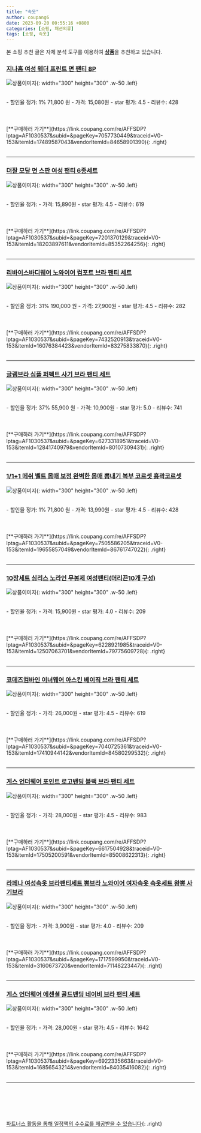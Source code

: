 ```yaml
---
title: "속옷"
author: coupang6
date: 2023-09-20 00:55:16 +0800
categories: [쇼핑, 패션의류]
tags: [쇼핑, 속옷]
---
```


본 쇼핑 추천 글은 자체 분석 도구를 이용하여 [**상품**](https://link.coupang.com/a/bao1ui)을 추천하고 있습니다.

### [지나홈 여성 웨더 프린트 면 팬티 8P](https://link.coupang.com/re/AFFSDP?lptag=AF1030537&subid=&pageKey=7057730449&traceid=V0-153&itemId=17489587043&vendorItemId=84658901390)

![상품이미지](https://thumbnail8.coupangcdn.com/thumbnails/remote/230x230ex/image/vendor_inventory/8eb2/78dcb4b5cfe63f7bd9f1046f388872d9fe7f2da8b738e18054948230fda4.jpg){: width="300" height="300" .w-50 .left}


<br>
- 할인율 정가: 1%  71,800   원
- 가격: 15,080원
- star 평가: 4.5
- 리뷰수: 428
<br>
<br>
<br>
<br>
[**구매하러 가기**](https://link.coupang.com/re/AFFSDP?lptag=AF1030537&subid=&pageKey=7057730449&traceid=V0-153&itemId=17489587043&vendorItemId=84658901390){: .right}
<br>
<br>

---

### [더잘 모달 면 스판 여성 팬티 6종세트](https://link.coupang.com/re/AFFSDP?lptag=AF1030537&subid=&pageKey=7201370129&traceid=V0-153&itemId=18203897611&vendorItemId=85352264256)

![상품이미지](https://thumbnail6.coupangcdn.com/thumbnails/remote/230x230ex/image/vendor_inventory/923a/a30079ecb2c7090141de0afe399fc3eb5734db4185d43da79a6475270fcf.jpg){: width="300" height="300" .w-50 .left}


<br>
- 할인율 정가: 
- 가격: 15,890원
- star 평가: 4.5
- 리뷰수: 619
<br>
<br>
<br>
<br>
[**구매하러 가기**](https://link.coupang.com/re/AFFSDP?lptag=AF1030537&subid=&pageKey=7201370129&traceid=V0-153&itemId=18203897611&vendorItemId=85352264256){: .right}
<br>
<br>

---

### [리바이스바디웨어 노와이어 컴포트 브라 팬티 세트](https://link.coupang.com/re/AFFSDP?lptag=AF1030537&subid=&pageKey=7432520913&traceid=V0-153&itemId=16076384423&vendorItemId=83275833870)

![상품이미지](https://thumbnail8.coupangcdn.com/thumbnails/remote/230x230ex/image/rs_quotation_api/hsorh0vd/6926139c3de746658aa45ed6a3162509.jpg){: width="300" height="300" .w-50 .left}


<br>
- 할인율 정가: 31%  190,000   원
- 가격: 27,900원
- star 평가: 4.5
- 리뷰수: 282
<br>
<br>
<br>
<br>
[**구매하러 가기**](https://link.coupang.com/re/AFFSDP?lptag=AF1030537&subid=&pageKey=7432520913&traceid=V0-153&itemId=16076384423&vendorItemId=83275833870){: .right}
<br>
<br>

---

### [글램브라 심플 퍼펙트 사기 브라 팬티 세트](https://link.coupang.com/re/AFFSDP?lptag=AF1030537&subid=&pageKey=6273318951&traceid=V0-153&itemId=12841740979&vendorItemId=80107309431)

![상품이미지](https://thumbnail8.coupangcdn.com/thumbnails/remote/230x230ex/image/rs_quotation_api/b7vgrxm4/7e15dbc3b2fd4a9cafa3ba347a97712b.jpg){: width="300" height="300" .w-50 .left}


<br>
- 할인율 정가: 37%  55,900   원
- 가격: 10,900원
- star 평가: 5.0
- 리뷰수: 741
<br>
<br>
<br>
<br>
[**구매하러 가기**](https://link.coupang.com/re/AFFSDP?lptag=AF1030537&subid=&pageKey=6273318951&traceid=V0-153&itemId=12841740979&vendorItemId=80107309431){: .right}
<br>
<br>

---

### [1/1+1 메쉬 벨트 몸매 보정 완벽한 몸매 뽐내기 복부 코르셋 흉곽코르셋](https://link.coupang.com/re/AFFSDP?lptag=AF1030537&subid=&pageKey=7505586205&traceid=V0-153&itemId=19655857049&vendorItemId=86761747022)

![상품이미지](https://thumbnail8.coupangcdn.com/thumbnails/remote/230x230ex/image/vendor_inventory/f424/5fbcb8a919d542e64aa2cc43ca8fa4bfecf9c91fe454b84a88ff5df14e5b.jpg){: width="300" height="300" .w-50 .left}


<br>
- 할인율 정가: 1%  71,800   원
- 가격: 13,990원
- star 평가: 4.5
- 리뷰수: 428
<br>
<br>
<br>
<br>
[**구매하러 가기**](https://link.coupang.com/re/AFFSDP?lptag=AF1030537&subid=&pageKey=7505586205&traceid=V0-153&itemId=19655857049&vendorItemId=86761747022){: .right}
<br>
<br>

---

### [10장세트 심리스 노라인 무봉제 여성팬티(머리끈10개 구성)](https://link.coupang.com/re/AFFSDP?lptag=AF1030537&subid=&pageKey=6228921985&traceid=V0-153&itemId=12507063701&vendorItemId=79775609728)

![상품이미지](https://thumbnail7.coupangcdn.com/thumbnails/remote/230x230ex/image/vendor_inventory/44e3/cb6d7e7c7778b8b6b06351b1427e263e60ebce4f5562f8f535663440255b.jpg){: width="300" height="300" .w-50 .left}


<br>
- 할인율 정가: 
- 가격: 15,900원
- star 평가: 4.0
- 리뷰수: 209
<br>
<br>
<br>
<br>
[**구매하러 가기**](https://link.coupang.com/re/AFFSDP?lptag=AF1030537&subid=&pageKey=6228921985&traceid=V0-153&itemId=12507063701&vendorItemId=79775609728){: .right}
<br>
<br>

---

### [코데즈컴바인 이너웨어 아스킨 베이직 브라 팬티 세트](https://link.coupang.com/re/AFFSDP?lptag=AF1030537&subid=&pageKey=7040725361&traceid=V0-153&itemId=17410944142&vendorItemId=84580299532)

![상품이미지](https://thumbnail9.coupangcdn.com/thumbnails/remote/230x230ex/image/vendor_inventory/385b/4b5534907cfa8926fbbdea2e6bc08f3b204fdefe28b1babb53531eea7553.jpg){: width="300" height="300" .w-50 .left}


<br>
- 할인율 정가: 
- 가격: 26,000원
- star 평가: 4.5
- 리뷰수: 619
<br>
<br>
<br>
<br>
[**구매하러 가기**](https://link.coupang.com/re/AFFSDP?lptag=AF1030537&subid=&pageKey=7040725361&traceid=V0-153&itemId=17410944142&vendorItemId=84580299532){: .right}
<br>
<br>

---

### [게스 언더웨어 포인트 로고밴딩 블랙 브라 팬티 세트](https://link.coupang.com/re/AFFSDP?lptag=AF1030537&subid=&pageKey=6617504928&traceid=V0-153&itemId=17505200591&vendorItemId=85008622313)

![상품이미지](https://thumbnail7.coupangcdn.com/thumbnails/remote/230x230ex/image/vendor_inventory/4130/5e27b81960ed4662b2295341730ef3e6ec017f12bd18eb0c5038b8b6d2bd.jpg){: width="300" height="300" .w-50 .left}


<br>
- 할인율 정가: 
- 가격: 28,000원
- star 평가: 4.5
- 리뷰수: 983
<br>
<br>
<br>
<br>
[**구매하러 가기**](https://link.coupang.com/re/AFFSDP?lptag=AF1030537&subid=&pageKey=6617504928&traceid=V0-153&itemId=17505200591&vendorItemId=85008622313){: .right}
<br>
<br>

---

### [라페나 여성속옷 브라팬티세트 뽕브라 노와이어 여자속옷 속옷세트 왕뽕 사기브라](https://link.coupang.com/re/AFFSDP?lptag=AF1030537&subid=&pageKey=1717599950&traceid=V0-153&itemId=3160673720&vendorItemId=71148223447)

![상품이미지](https://thumbnail7.coupangcdn.com/thumbnails/remote/230x230ex/image/vendor_inventory/abd5/16f4931823fc5be7e06027c0f87fb8a1d433cca9ac50580fd40481de8b6b.jpg){: width="300" height="300" .w-50 .left}


<br>
- 할인율 정가: 
- 가격: 3,900원
- star 평가: 4.0
- 리뷰수: 209
<br>
<br>
<br>
<br>
[**구매하러 가기**](https://link.coupang.com/re/AFFSDP?lptag=AF1030537&subid=&pageKey=1717599950&traceid=V0-153&itemId=3160673720&vendorItemId=71148223447){: .right}
<br>
<br>

---

### [게스 언더웨어 에센셜 골드밴딩 네이비 브라 팬티 세트](https://link.coupang.com/re/AFFSDP?lptag=AF1030537&subid=&pageKey=6922335663&traceid=V0-153&itemId=16856543214&vendorItemId=84035416082)

![상품이미지](https://thumbnail10.coupangcdn.com/thumbnails/remote/230x230ex/image/vendor_inventory/b557/9bdf9170208dd6cf0f88cafede7f67b8446e60d112c6b2e5ab4f7fa0c2a4.jpg){: width="300" height="300" .w-50 .left}


<br>
- 할인율 정가: 
- 가격: 28,000원
- star 평가: 4.5
- 리뷰수: 1642
<br>
<br>
<br>
<br>
[**구매하러 가기**](https://link.coupang.com/re/AFFSDP?lptag=AF1030537&subid=&pageKey=6922335663&traceid=V0-153&itemId=16856543214&vendorItemId=84035416082){: .right}
<br>
<br>

---
<br><br><br><br><br> [파트너스 활동을 통해 일정액의 수수료를 제공받을 수 있습니다](https://link.coupang.com/a/bao1ui){: .right}